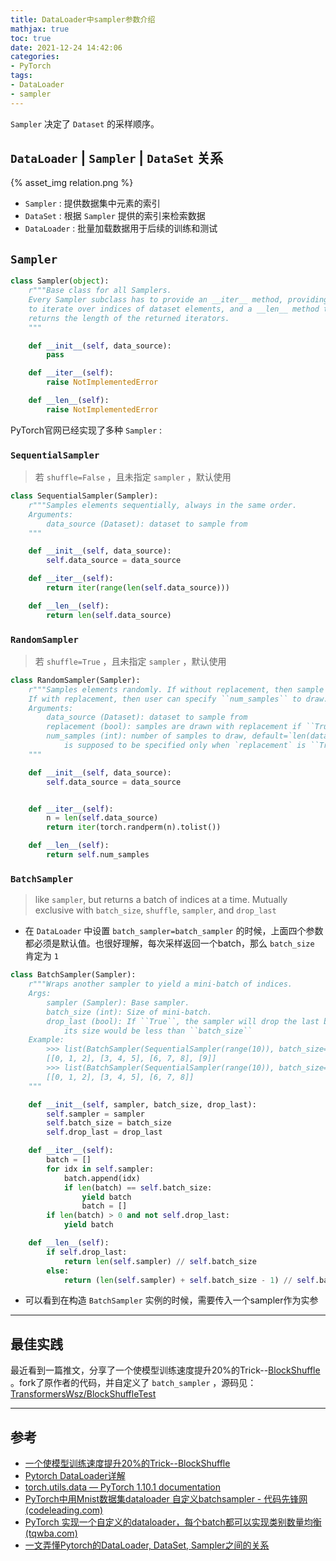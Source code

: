 ```yaml
---
title: DataLoader中sampler参数介绍
mathjax: true
toc: true
date: 2021-12-24 14:42:06
categories:
- PyTorch
tags:
- DataLoader
- sampler
---
```


`Sampler` 决定了 `Dataset` 的采样顺序。

<!--more-->

 ## `DataLoader` | `Sampler` | `DataSet` 关系

{% asset_img relation.png %}


- `Sampler` : 提供数据集中元素的索引
- `DataSet` : 根据 `Sampler` 提供的索引来检索数据
- `DataLoader` : 批量加载数据用于后续的训练和测试

## `Sampler`

```python
class Sampler(object):
    r"""Base class for all Samplers.
    Every Sampler subclass has to provide an __iter__ method, providing a way
    to iterate over indices of dataset elements, and a __len__ method that
    returns the length of the returned iterators.
    """

    def __init__(self, data_source):
        pass

    def __iter__(self):
        raise NotImplementedError

    def __len__(self):
        raise NotImplementedError
```

PyTorch官网已经实现了多种 `Sampler` :

### `SequentialSampler`

> 若 `shuffle=False` ，且未指定 `sampler` ，默认使用

```python
class SequentialSampler(Sampler):
    r"""Samples elements sequentially, always in the same order.
    Arguments:
        data_source (Dataset): dataset to sample from
    """

    def __init__(self, data_source):
        self.data_source = data_source

    def __iter__(self):
        return iter(range(len(self.data_source)))

    def __len__(self):
        return len(self.data_source)
```

### `RandomSampler`

> 若 `shuffle=True` ，且未指定 `sampler` ，默认使用

```python
class RandomSampler(Sampler):
    r"""Samples elements randomly. If without replacement, then sample from a shuffled dataset.
    If with replacement, then user can specify ``num_samples`` to draw.
    Arguments:
        data_source (Dataset): dataset to sample from
        replacement (bool): samples are drawn with replacement if ``True``, default=``False``
        num_samples (int): number of samples to draw, default=`len(dataset)`. This argument
            is supposed to be specified only when `replacement` is ``True``.
    """

    def __init__(self, data_source):
        self.data_source = data_source


    def __iter__(self):
        n = len(self.data_source)
        return iter(torch.randperm(n).tolist())

    def __len__(self):
        return self.num_samples
```

### `BatchSampler`

> like `sampler`, but returns a batch of indices at a time. Mutually exclusive with `batch_size`, `shuffle`, `sampler`, and `drop_last`

- 在 `DataLoader` 中设置 `batch_sampler=batch_sampler` 的时候，上面四个参数都必须是默认值。也很好理解，每次采样返回一个batch，那么 `batch_size` 肯定为 `1`

```python
class BatchSampler(Sampler):
    r"""Wraps another sampler to yield a mini-batch of indices.
    Args:
        sampler (Sampler): Base sampler.
        batch_size (int): Size of mini-batch.
        drop_last (bool): If ``True``, the sampler will drop the last batch if
            its size would be less than ``batch_size``
    Example:
        >>> list(BatchSampler(SequentialSampler(range(10)), batch_size=3, drop_last=False))
        [[0, 1, 2], [3, 4, 5], [6, 7, 8], [9]]
        >>> list(BatchSampler(SequentialSampler(range(10)), batch_size=3, drop_last=True))
        [[0, 1, 2], [3, 4, 5], [6, 7, 8]]
    """

    def __init__(self, sampler, batch_size, drop_last):
        self.sampler = sampler
        self.batch_size = batch_size
        self.drop_last = drop_last

    def __iter__(self):
        batch = []
        for idx in self.sampler:
            batch.append(idx)
            if len(batch) == self.batch_size:
                yield batch
                batch = []
        if len(batch) > 0 and not self.drop_last:
            yield batch

    def __len__(self):
        if self.drop_last:
            return len(self.sampler) // self.batch_size
        else:
            return (len(self.sampler) + self.batch_size - 1) // self.batch_size
```

- 可以看到在构造 `BatchSampler` 实例的时候，需要传入一个sampler作为实参
___

## 最佳实践

最近看到一篇推文，分享了一个使模型训练速度提升20%的Trick--[BlockShuffle](https://mp.weixin.qq.com/s/xGvaW87UQFjetc5xFmKxWg) 。fork了原作者的代码，并自定义了 `batch_sampler` ，源码见：[TransformersWsz/BlockShuffleTest](https://github.com/TransformersWsz/BlockShuffleTest)

___

## 参考

- [一个使模型训练速度提升20%的Trick--BlockShuffle](https://mp.weixin.qq.com/s/xGvaW87UQFjetc5xFmKxWg)
- [Pytorch DataLoader详解](https://www.zdaiot.com/MLFrameworks/Pytorch/Pytorch%20DataLoader%E8%AF%A6%E8%A7%A3/)
- [torch.utils.data — PyTorch 1.10.1 documentation](https://PyTorch.org/docs/stable/data.html?highlight=dataloader#torch.utils.data.DataLoader)
- [PyTorch中用Mnist数据集dataloader 自定义batchsampler - 代码先锋网 (codeleading.com)](https://www.codeleading.com/article/79575865698/)
- [PyTorch 实现一个自定义的dataloader，每个batch都可以实现类别数量均衡 (tqwba.com)](https://www.tqwba.com/x_d/jishu/415752.html)
- [一文弄懂Pytorch的DataLoader, DataSet, Sampler之间的关系](https://zhuanlan.zhihu.com/p/76893455)

